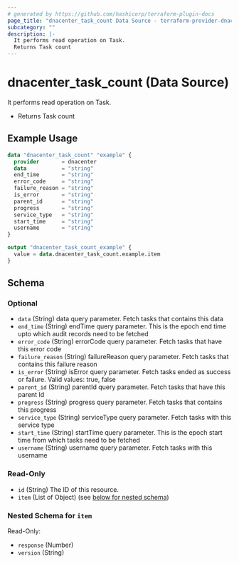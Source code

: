 ```yaml
---
# generated by https://github.com/hashicorp/terraform-plugin-docs
page_title: "dnacenter_task_count Data Source - terraform-provider-dnacenter"
subcategory: ""
description: |-
  It performs read operation on Task.
  Returns Task count
---
```


# dnacenter_task_count (Data Source)

It performs read operation on Task.

- Returns Task count

## Example Usage

```terraform
data "dnacenter_task_count" "example" {
  provider       = dnacenter
  data           = "string"
  end_time       = "string"
  error_code     = "string"
  failure_reason = "string"
  is_error       = "string"
  parent_id      = "string"
  progress       = "string"
  service_type   = "string"
  start_time     = "string"
  username       = "string"
}

output "dnacenter_task_count_example" {
  value = data.dnacenter_task_count.example.item
}
```

<!-- schema generated by tfplugindocs -->
## Schema

### Optional

- `data` (String) data query parameter. Fetch tasks that contains this data
- `end_time` (String) endTime query parameter. This is the epoch end time upto which audit records need to be fetched
- `error_code` (String) errorCode query parameter. Fetch tasks that have this error code
- `failure_reason` (String) failureReason query parameter. Fetch tasks that contains this failure reason
- `is_error` (String) isError query parameter. Fetch tasks ended as success or failure. Valid values: true, false
- `parent_id` (String) parentId query parameter. Fetch tasks that have this parent Id
- `progress` (String) progress query parameter. Fetch tasks that contains this progress
- `service_type` (String) serviceType query parameter. Fetch tasks with this service type
- `start_time` (String) startTime query parameter. This is the epoch start time from which tasks need to be fetched
- `username` (String) username query parameter. Fetch tasks with this username

### Read-Only

- `id` (String) The ID of this resource.
- `item` (List of Object) (see [below for nested schema](#nestedatt--item))

<a id="nestedatt--item"></a>
### Nested Schema for `item`

Read-Only:

- `response` (Number)
- `version` (String)


